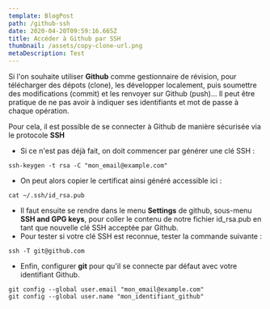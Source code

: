 ```yaml
---
template: BlogPost
path: /github-ssh
date: 2020-04-20T09:59:16.665Z
title: Accéder à Github par SSH
thumbnail: /assets/copy-clone-url.png
metaDescription: Test
---
```

Si l'on souhaite utiliser **Github** comme gestionnaire de révision, pour télécharger des dépots (clone), les développer localement, puis soumettre des modifications (commit) et les renvoyer sur Github (push)... Il peut être pratique de ne pas avoir à indiquer ses identifiants et mot de passe à chaque opération.

Pour cela, il est possible de se connecter à Github de manière sécurisée via le protocole **SSH**

* Si ce n'est pas déjà fait, on doit commencer par générer une clé SSH :

`ssh-keygen -t rsa -C "mon_email@example.com"`

* On peut alors copier le certificat ainsi généré accessible ici :

`cat ~/.ssh/id_rsa.pub`

* Il faut ensuite se rendre dans le menu **Settings** de github, sous-menu **SSH and GPG keys**, pour coller le contenu de notre fichier id_rsa.pub en tant que nouvelle clé SSH acceptée par Github.  
* Pour tester si votre clé SSH est reconnue, tester la commande suivante :

`ssh -T git@github.com`

* Enfin, configurer **git** pour qu'il se connecte par défaut avec votre identifiant Github.

```shell
git config --global user.email "mon_email@example.com"
git config --global user.name "mon_identifiant_github"
```
